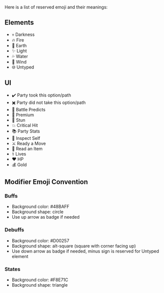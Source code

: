 Here is a list of reserved emoji and their meanings:

## Elements
* 💀 Darkness
* 🔥 Fire
* 🌿 Earth
* ✨ Light
* 💦 Water
* 💨 Wind
* 🌐 Untyped

## UI
* ✔️ Party took this option/path
* ✖️ Party did not take this option/path
* 🔮 Battle Predicts
* 💎 Premium
* 💫 Stun
* 💥 Critical Hit
* 📚 Party Stats
* 🔎 Inspect Self
* ⚔ Ready a Move
* 🧪 Read an Item
* ⚕️ Lives
* ❤️ HP
* 💰 Gold

## Modifier Emoji Convention
### Buffs
- Background color: #48BAFF
- Background shape: circle
- Use up arrow as badge if needed

### Debuffs
- Background color: #D00257
- Background shape: alt-square (square with corner facing up)
- Use down arrow as badge if needed, minus sign is reserved for Untyped element

### States
- Background color: #F8E71C
- Background shape: triangle
